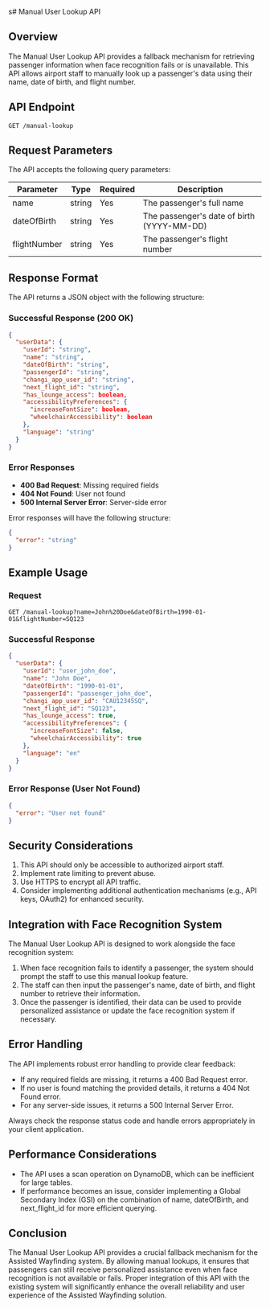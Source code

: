 s# Manual User Lookup API

## Overview

The Manual User Lookup API provides a fallback mechanism for retrieving passenger information when face recognition fails or is unavailable. This API allows airport staff to manually look up a passenger's data using their name, date of birth, and flight number.

## API Endpoint

```
GET /manual-lookup
```

## Request Parameters

The API accepts the following query parameters:

| Parameter    | Type   | Required | Description                           |
|--------------|--------|----------|---------------------------------------|
| name         | string | Yes      | The passenger's full name             |
| dateOfBirth  | string | Yes      | The passenger's date of birth (YYYY-MM-DD) |
| flightNumber | string | Yes      | The passenger's flight number         |

## Response Format

The API returns a JSON object with the following structure:

### Successful Response (200 OK)

```json
{
  "userData": {
    "userId": "string",
    "name": "string",
    "dateOfBirth": "string",
    "passengerId": "string",
    "changi_app_user_id": "string",
    "next_flight_id": "string",
    "has_lounge_access": boolean,
    "accessibilityPreferences": {
      "increaseFontSize": boolean,
      "wheelchairAccessibility": boolean
    },
    "language": "string"
  }
}
```

### Error Responses

- **400 Bad Request**: Missing required fields
- **404 Not Found**: User not found
- **500 Internal Server Error**: Server-side error

Error responses will have the following structure:

```json
{
  "error": "string"
}
```

## Example Usage

### Request

```
GET /manual-lookup?name=John%20Doe&dateOfBirth=1990-01-01&flightNumber=SQ123
```

### Successful Response

```json
{
  "userData": {
    "userId": "user_john_doe",
    "name": "John Doe",
    "dateOfBirth": "1990-01-01",
    "passengerId": "passenger_john_doe",
    "changi_app_user_id": "CAU12345SQ",
    "next_flight_id": "SQ123",
    "has_lounge_access": true,
    "accessibilityPreferences": {
      "increaseFontSize": false,
      "wheelchairAccessibility": true
    },
    "language": "en"
  }
}
```

### Error Response (User Not Found)

```json
{
  "error": "User not found"
}
```

## Security Considerations

1. This API should only be accessible to authorized airport staff.
2. Implement rate limiting to prevent abuse.
3. Use HTTPS to encrypt all API traffic.
4. Consider implementing additional authentication mechanisms (e.g., API keys, OAuth2) for enhanced security.

## Integration with Face Recognition System

The Manual User Lookup API is designed to work alongside the face recognition system:

1. When face recognition fails to identify a passenger, the system should prompt the staff to use this manual lookup feature.
2. The staff can then input the passenger's name, date of birth, and flight number to retrieve their information.
3. Once the passenger is identified, their data can be used to provide personalized assistance or update the face recognition system if necessary.

## Error Handling

The API implements robust error handling to provide clear feedback:

- If any required fields are missing, it returns a 400 Bad Request error.
- If no user is found matching the provided details, it returns a 404 Not Found error.
- For any server-side issues, it returns a 500 Internal Server Error.

Always check the response status code and handle errors appropriately in your client application.

## Performance Considerations

- The API uses a scan operation on DynamoDB, which can be inefficient for large tables. 
- If performance becomes an issue, consider implementing a Global Secondary Index (GSI) on the combination of name, dateOfBirth, and next_flight_id for more efficient querying.

## Conclusion

The Manual User Lookup API provides a crucial fallback mechanism for the Assisted Wayfinding system. By allowing manual lookups, it ensures that passengers can still receive personalized assistance even when face recognition is not available or fails. Proper integration of this API with the existing system will significantly enhance the overall reliability and user experience of the Assisted Wayfinding solution.